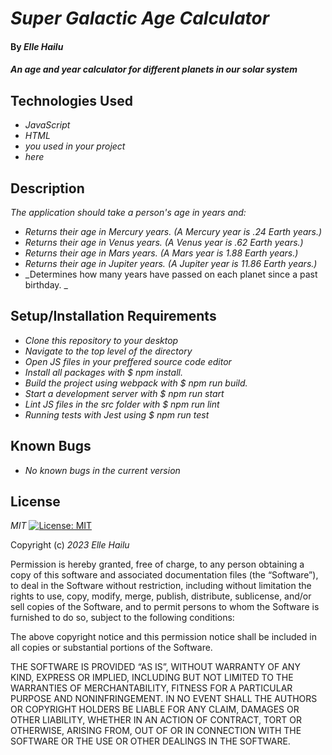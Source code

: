 # _Super Galactic Age Calculator_

#### By _**Elle Hailu**_

#### _An age and year calculator for different planets in our solar system_

## Technologies Used

- _JavaScript_
- _HTML_
- _you used in your project_
- _here_

## Description

_The application should take a person's age in years and:_

- _Returns their age in Mercury years. (A Mercury year is .24 Earth years.)_
- _Returns their age in Venus years. (A Venus year is .62 Earth years.)_
- _Returns their age in Mars years. (A Mars year is 1.88 Earth years.)_
- _Returns their age in Jupiter years. (A Jupiter year is 11.86 Earth years.)_
- _Determines how many years have passed on each planet since a past birthday. _

## Setup/Installation Requirements

- _Clone this repository to your desktop_
- _Navigate to the top level of the directory_
- _Open JS files in your preffered source code editor_
- _Install all packages with $ npm install._
- _Build the project using webpack with $ npm run build._
- _Start a development server with $ npm run start_
- _Lint JS files in the src folder with $ npm run lint_
- _Running tests with Jest using $ npm run test_

## Known Bugs

- _No known bugs in the current version_

## License

_MIT_ [![License: MIT](https://img.shields.io/badge/License-MIT-yellow.svg)](https://opensource.org/licenses/MIT)

Copyright (c) _2023_ _Elle Hailu_

Permission is hereby granted, free of charge, to any person obtaining a copy of this software and associated documentation files (the “Software”), to deal in the Software without restriction, including without limitation the rights to use, copy, modify, merge, publish, distribute, sublicense, and/or sell copies of the Software, and to permit persons to whom the Software is furnished to do so, subject to the following conditions:

The above copyright notice and this permission notice shall be included in all copies or substantial portions of the Software.

THE SOFTWARE IS PROVIDED “AS IS”, WITHOUT WARRANTY OF ANY KIND, EXPRESS OR IMPLIED, INCLUDING BUT NOT LIMITED TO THE WARRANTIES OF MERCHANTABILITY, FITNESS FOR A PARTICULAR PURPOSE AND NONINFRINGEMENT. IN NO EVENT SHALL THE AUTHORS OR COPYRIGHT HOLDERS BE LIABLE FOR ANY CLAIM, DAMAGES OR OTHER LIABILITY, WHETHER IN AN ACTION OF CONTRACT, TORT OR OTHERWISE, ARISING FROM, OUT OF OR IN CONNECTION WITH THE SOFTWARE OR THE USE OR OTHER DEALINGS IN THE SOFTWARE.
